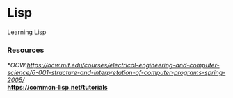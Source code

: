 # Lisp
Learning Lisp

### Resources  
**OCW:https://ocw.mit.edu/courses/electrical-engineering-and-computer-science/6-001-structure-and-interpretation-of-computer-programs-spring-2005/*  
**https://common-lisp.net/tutorials**  
